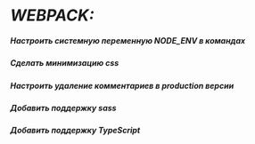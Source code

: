 # ***WEBPACK:***
##### Настроить системную переменную NODE_ENV в командах
##### Сделать минимизацию css
##### Настроить удаление комментариев в production версии
##### Добавить поддержку sass
##### Добавить поддержку TypeScript
